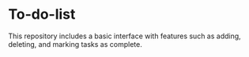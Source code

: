 # To-do-list
 This repository includes a basic interface with features such as adding, deleting, and marking tasks as complete.
